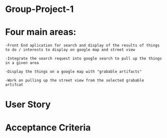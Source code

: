 # Group-Project-1

# Four main areas:  
	-Front End aplication for search and display of the results of things to do / interests to display on google map and street view
	
	-Integrate the search request into google search to pull up the things in a given area
	
	-Display the things on a google map with "grabable artifacts"
	
	-Work on pulling up the street view from the selected grabable artifcat

# User Story


# Acceptance Criteria
